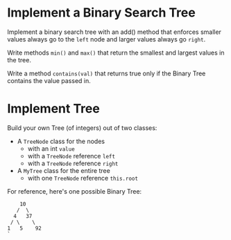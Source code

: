 # Implement a Binary Search Tree
Implement a binary search tree with an add() method that enforces smaller
values always go to the `left` node and larger values always go `right`.

Write methods `min()` and `max()` that return the smallest and largest values
in the tree.

Write a method `contains(val)` that returns true only if the Binary Tree
contains the value passed in.

# Implement Tree
Build your own Tree (of integers) out of two classes:

* A `TreeNode` class for the nodes
  * with an int `value`
  * with a `TreeNode` reference `left`
  * with a `TreeNode` reference `right`
* A `MyTree` class for the entire tree
  * with one `TreeNode` reference `this.root`
  
For reference, here's one possible Binary Tree:
  
```
    10
   /  \
  4   37
 / \    \
1   5    92
`
